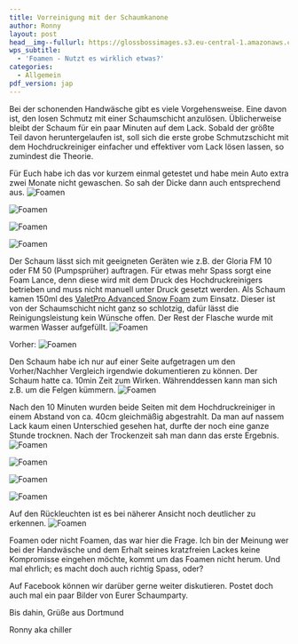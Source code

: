 ```yaml
---
title: Vorreinigung mit der Schaumkanone
author: Ronny
layout: post
head__img--fullurl: https://glossbossimages.s3.eu-central-1.amazonaws.com/chiller/Foamen,%20was%20bringt%20es%20wirklich/07.jpg
wps_subtitle:
  - 'Foamen - Nutzt es wirklich etwas?'
categories:
  - Allgemein
pdf_version: jap
---
```



Bei der schonenden Handwäsche gibt es viele Vorgehensweise. Eine davon ist, den losen Schmutz mit einer Schaumschicht anzulösen. Üblicherweise bleibt der Schaum für ein paar Minuten auf dem Lack. Sobald der größte Teil davon heruntergelaufen ist, soll sich die erste grobe Schmutzschicht mit dem Hochdruckreiniger einfacher und effektiver vom Lack lösen lassen, so zumindest die Theorie.

Für Euch habe ich das vor kurzem einmal getestet und habe mein Auto extra zwei Monate nicht gewaschen. So sah der Dicke dann auch entsprechend aus.
![Foamen](https://glossbossimages.s3.eu-central-1.amazonaws.com/chiller/Foamen,%20was%20bringt%20es%20wirklich/01.jpg)

![Foamen](https://glossbossimages.s3.eu-central-1.amazonaws.com/chiller/Foamen,%20was%20bringt%20es%20wirklich/02.jpg)

![Foamen](https://glossbossimages.s3.eu-central-1.amazonaws.com/chiller/Foamen,%20was%20bringt%20es%20wirklich/03.jpg)

![Foamen](https://glossbossimages.s3.eu-central-1.amazonaws.com/chiller/Foamen,%20was%20bringt%20es%20wirklich/04.jpg)


Der Schaum lässt sich mit geeigneten Geräten wie z.B. der Gloria FM 10 oder FM 50 (Pumpsprüher) auftragen. Für etwas mehr Spass sorgt eine Foam Lance, denn diese wird mit dem Druck des Hochdruckreinigers betrieben und muss nicht manuell unter Druck gesetzt werden. Als Schaum kamen 150ml des [ValetPro Advanced Snow Foam](http://www.lupus-autopflege.de/ValetPRO-Advanced-Snow-Foam-5Liter) zum Einsatz. Dieser ist von der Schaumschicht nicht ganz so schlotzig, dafür lässt die Reinigungsleistung kein Wünsche offen. Der Rest der Flasche wurde mit warmen Wasser aufgefüllt.
![Foamen](https://glossbossimages.s3.eu-central-1.amazonaws.com/chiller/Foamen,%20was%20bringt%20es%20wirklich/05.jpg)

Vorher:
![Foamen](https://glossbossimages.s3.eu-central-1.amazonaws.com/chiller/Foamen,%20was%20bringt%20es%20wirklich/06.jpg)

Den Schaum habe ich nur auf einer Seite aufgetragen um den Vorher/Nachher Vergleich irgendwie dokumentieren zu können. Der Schaum hatte ca. 10min Zeit zum Wirken. Währenddessen kann man sich z.B. um die Felgen kümmern.
![Foamen](https://glossbossimages.s3.eu-central-1.amazonaws.com/chiller/Foamen,%20was%20bringt%20es%20wirklich/07.jpg)

Nach den 10 Minuten wurden beide Seiten mit dem Hochdruckreiniger in einem Abstand von ca. 40cm gleichmäßig abgestrahlt. Da man auf nassem Lack kaum einen Unterschied gesehen hat, durfte der noch eine ganze Stunde trocknen. Nach der Trockenzeit sah man dann das erste Ergebnis.
![Foamen](https://glossbossimages.s3.eu-central-1.amazonaws.com/chiller/Foamen,%20was%20bringt%20es%20wirklich/08.jpg)

![Foamen](https://glossbossimages.s3.eu-central-1.amazonaws.com/chiller/Foamen,%20was%20bringt%20es%20wirklich/09.jpg)

![Foamen](https://glossbossimages.s3.eu-central-1.amazonaws.com/chiller/Foamen,%20was%20bringt%20es%20wirklich/10.jpg)

![Foamen](https://glossbossimages.s3.eu-central-1.amazonaws.com/chiller/Foamen,%20was%20bringt%20es%20wirklich/11.jpg)

Auf den Rückleuchten ist es bei näherer Ansicht noch deutlicher zu erkennen. 
![Foamen](https://glossbossimages.s3.eu-central-1.amazonaws.com/chiller/Foamen,%20was%20bringt%20es%20wirklich/12.jpg)


Foamen oder nicht Foamen, das war hier die Frage. Ich bin der Meinung wer bei der Handwäsche und dem Erhalt seines kratzfreien Lackes keine Kompromisse eingehen möchte, kommt um das Foamen nicht herum. Und mal ehrlich; es macht doch auch richtig Spass, oder?

Auf Facebook können wir darüber gerne weiter diskutieren. Postet doch auch mal ein paar Bilder von Eurer Schaumparty. 

Bis dahin,
Grüße aus Dortmund

Ronny aka chiller
